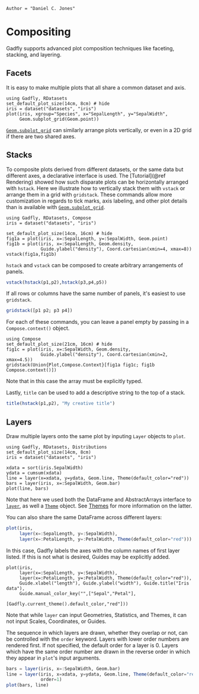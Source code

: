 ```@meta
Author = "Daniel C. Jones"
```

# Compositing

Gadfly supports advanced plot composition techniques like faceting, stacking,
and layering.


## Facets

It is easy to make multiple plots that all share a common dataset and axis.

```@example facet
using Gadfly, RDatasets
set_default_plot_size(14cm, 8cm) # hide
iris = dataset("datasets", "iris")
plot(iris, xgroup="Species", x="SepalLength", y="SepalWidth",
     Geom.subplot_grid(Geom.point))
```

[`Geom.subplot_grid`](@ref) can similarly arrange plots vertically, or
even in a 2D grid if there are two shared axes.


## Stacks

To composite plots derived from different datasets, or the same data but
different axes, a declarative interface is used.  The [Tutorial](@ref Rendering)
showed how such disparate plots can be horizontally arranged with `hstack`.
Here we illustrate how to vertically stack them with `vstack` or arrange them
in a grid with `gridstack`.  These commands allow more customization in regards
to tick marks, axis labeling, and other plot details than is available with
[`Geom.subplot_grid`](@ref).

```@setup stacks
using Gadfly, RDatasets, Compose
iris = dataset("datasets", "iris")
```

```@example stacks
set_default_plot_size(14cm, 16cm) # hide
fig1a = plot(iris, x=:SepalLength, y=:SepalWidth, Geom.point)
fig1b = plot(iris, x=:SepalLength, Geom.density,
             Guide.ylabel("density"), Coord.cartesian(xmin=4, xmax=8))
vstack(fig1a,fig1b)
```

`hstack` and `vstack` can be composed to create arbitrary arrangements
of panels.

```julia
vstack(hstack(p1,p2),hstack(p3,p4,p5))
```

If all rows or columns have the same number of panels, it's easiest
to use `gridstack`.

```julia
gridstack([p1 p2; p3 p4])
```

For each of these commands, you can leave a panel empty by passing in a
`Compose.context()` object.

```@example stacks
using Compose
set_default_plot_size(21cm, 16cm) # hide
fig1c = plot(iris, x=:SepalWidth, Geom.density,
             Guide.ylabel("density"), Coord.cartesian(xmin=2, xmax=4.5))
gridstack(Union{Plot,Compose.Context}[fig1a fig1c; fig1b Compose.context()])
```

Note that in this case the array must be explicitly typed.

Lastly, `title` can be used to add a descriptive string to the top of a stack.

```julia
title(hstack(p1,p2), "My creative title")
```


## Layers

Draw multiple layers onto the same plot by inputing `Layer` objects to `plot`.

```@setup layer
using Gadfly, RDatasets, Distributions
set_default_plot_size(14cm, 8cm)
iris = dataset("datasets", "iris")
```

```@example layer
xdata = sort(iris.SepalWidth)
ydata = cumsum(xdata)
line = layer(x=xdata, y=ydata, Geom.line, Theme(default_color="red"))
bars = layer(iris, x=:SepalWidth, Geom.bar)
plot(line, bars)
```

Note that here we used both the DataFrame and AbstractArrays interface to
[`layer`](@ref), as well a [`Theme`](@ref) object.  See [Themes](@ref) for more
information on the latter.

You can also share the same DataFrame across different layers:

```julia
plot(iris,
     layer(x=:SepalLength, y=:SepalWidth),
     layer(x=:PetalLength, y=:PetalWidth, Theme(default_color="red")))
```

In this case, Gadfly labels the axes with the column names of first layer listed.
If this is not what is desired, Guides may be explicitly added.

```@example layer
plot(iris,
     layer(x=:SepalLength, y=:SepalWidth),
     layer(x=:PetalLength, y=:PetalWidth, Theme(default_color="red")),
     Guide.xlabel("length"), Guide.ylabel("width"), Guide.title("Iris data"),
     Guide.manual_color_key("",["Sepal","Petal"],
                            [Gadfly.current_theme().default_color,"red"]))
```

Note that while `layer` can input Geometries, Statistics, and Themes, it can
not input Scales, Coordinates, or Guides.

The sequence in which layers are drawn, whether they overlap or not, can be
controlled with the `order` keyword.  Layers with lower order numbers are
rendered first.  If not specified, the default order for a layer is 0.  Layers
which have the same order number are drawn in the reverse order in which they
appear in `plot`'s input arguments.

```julia
bars = layer(iris, x=:SepalWidth, Geom.bar)
line = layer(iris, x=xdata, y=ydata, Geom.line, Theme(default_color="red"),
             order=1)
plot(bars, line)
```
